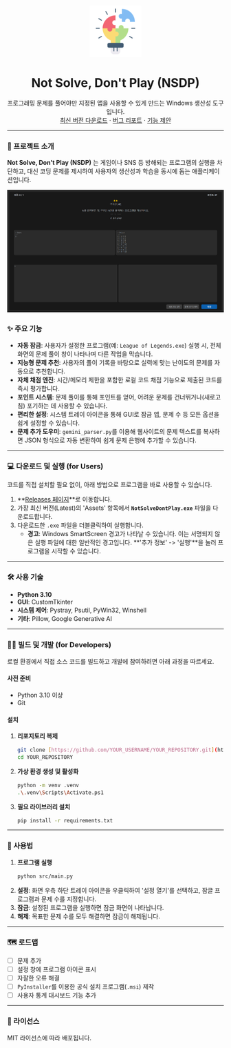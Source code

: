 <div align="center">
  <img src="https://raw.githubusercontent.com/qor0530/NSDP_Program/main/resources/icon.png" alt="Logo" width="120" height="120">
  <h1 align="center">Not Solve, Don't Play (NSDP)</h1>
  <p align="center">
    프로그래밍 문제를 풀어야만 지정된 앱을 사용할 수 있게 만드는 Windows 생산성 도구입니다.
    <br />
    <a href="https://github.com/qor0530/NSDP_Program/releases">최신 버전 다운로드</a>
    ·
    <a href="https://github.com/qor0530/NSDP_Program/issues">버그 리포트</a>
    ·
    <a href="https://github.com/qor0530/NSDP_Program/issues">기능 제안</a>
  </p>
</div>

---

### 🎯 프로젝트 소개

**Not Solve, Don't Play (NSDP)** 는 게임이나 SNS 등 방해되는 프로그램의 실행을 차단하고, 대신 코딩 문제를 제시하여 사용자의 생산성과 학습을 동시에 돕는 애플리케이션입니다.

![NSDP 잠금 화면 스크린샷](https://raw.githubusercontent.com/qor0530/NSDP_Program/main/screenshot.png)

### ✨ 주요 기능

* **자동 잠금**: 사용자가 설정한 프로그램(예: `League of Legends.exe`) 실행 시, 전체 화면의 문제 풀이 창이 나타나며 다른 작업을 막습니다.
* **지능형 문제 추천**: 사용자의 풀이 기록을 바탕으로 실력에 맞는 난이도의 문제를 자동으로 추천합니다.
* **자체 채점 엔진**: 시간/메모리 제한을 포함한 로컬 코드 채점 기능으로 제출된 코드를 즉시 평가합니다.
* **포인트 시스템**: 문제 풀이를 통해 포인트를 얻어, 어려운 문제를 건너뛰거나(새로고침) 포기하는 데 사용할 수 있습니다.
* **편리한 설정**: 시스템 트레이 아이콘을 통해 GUI로 잠금 앱, 문제 수 등 모든 옵션을 쉽게 설정할 수 있습니다.
* **문제 추가 도우미**: `gemini_parser.py`를 이용해 웹사이트의 문제 텍스트를 복사하면 JSON 형식으로 자동 변환하여 쉽게 문제 은행에 추가할 수 있습니다.

---

### 💻 다운로드 및 실행 (for Users)

코드를 직접 설치할 필요 없이, 아래 방법으로 프로그램을 바로 사용할 수 있습니다.

1.  **[Releases 페이지](https://github.com/qor0530/NSDP_Program/releases)**로 이동합니다.
2.  가장 최신 버전(Latest)의 'Assets' 항목에서 **`NotSolveDontPlay.exe`** 파일을 다운로드합니다.
3.  다운로드한 `.exe` 파일을 더블클릭하여 실행합니다.
    * **경고**: Windows SmartScreen 경고가 나타날 수 있습니다. 이는 서명되지 않은 실행 파일에 대한 일반적인 경고입니다. **'추가 정보' -> '실행'**을 눌러 프로그램을 시작할 수 있습니다.

---

### 🛠️ 사용 기술

* **Python 3.10**
* **GUI**: CustomTkinter
* **시스템 제어**: Pystray, Psutil, PyWin32, Winshell
* **기타**: Pillow, Google Generative AI

---

### 👨‍💻 빌드 및 개발 (for Developers)

로컬 환경에서 직접 소스 코드를 빌드하고 개발에 참여하려면 아래 과정을 따르세요.

#### **사전 준비**

* Python 3.10 이상
* Git

#### **설치**

1.  **리포지토리 복제**
    ```sh
    git clone [https://github.com/YOUR_USERNAME/YOUR_REPOSITORY.git](https://github.com/YOUR_USERNAME/YOUR_REPOSITORY.git)
    cd YOUR_REPOSITORY
    ```
2.  **가상 환경 생성 및 활성화**
    ```sh
    python -m venv .venv
    .\.venv\Scripts\Activate.ps1
    ```
3.  **필요 라이브러리 설치**
    ```sh
    pip install -r requirements.txt
    ```

---

### 📖 사용법

1.  **프로그램 실행**
    ```sh
    python src/main.py
    ```
2.  **설정**: 화면 우측 하단 트레이 아이콘을 우클릭하여 '설정 열기'를 선택하고, 잠글 프로그램과 문제 수를 지정합니다.
3.  **잠금**: 설정된 프로그램을 실행하면 잠금 화면이 나타납니다.
4.  **해제**: 목표한 문제 수를 모두 해결하면 잠금이 해제됩니다.

---

### 🗺️ 로드맵

-   [ ] 문제 추가
-   [ ] 설정 창에 프로그램 아이콘 표시
-   [ ] 자잘한 오류 해결
-   [ ] `PyInstaller`를 이용한 공식 설치 프로그램(`.msi`) 제작
-   [ ] 사용자 통계 대시보드 기능 추가

---

### 📄 라이선스

MIT 라이선스에 따라 배포됩니다.
